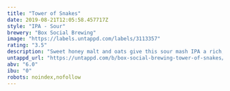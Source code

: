 ```yaml
---
title: "Tower of Snakes"
date: 2019-08-21T12:05:58.457717Z
style: "IPA - Sour"
brewery: "Box Social Brewing"
image: "https://labels.untappd.com/labels/3113357"
rating: "3.5"
description: "Sweet honey malt and oats give this sour mash IPA a rich, creamy body, balanced by floral and citrus tartness from the mash before tropical and orange hop notes round off the flavour. Aromas of marmalade, acacia honey and biscuits with a lightly tart, yet juicy finish."
untappd_url: "https://untappd.com/b/box-social-brewing-tower-of-snakes/3113357"
abv: "6.0"
ibu: "0"
robots: noindex,nofollow
---
```

